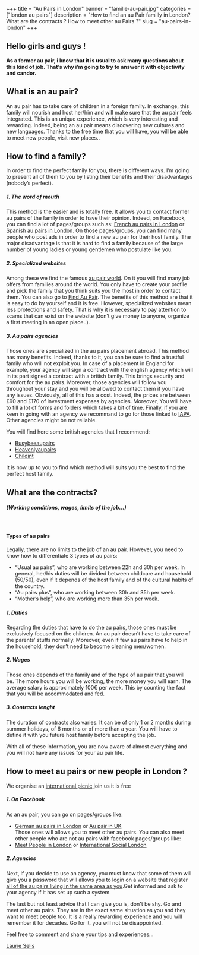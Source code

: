 +++
title = "Au Pairs in London"
banner = "famille-au-pair.jpg"
categories = ["london au pairs"]
description = "How to find an au Pair familly in London? What are the contracts ? How to meet other au Pairs ?"
slug = "au-pairs-in-london"
+++

## Hello girls and guys !

<strong>As a former au pair, i know that it is usual to ask many questions about this kind of job. That’s why i’m going to try to answer it with objectivity and candor.</strong>

## What is an au pair?

An au pair has to take care of children in a foreign family. In exchange, this family will nourish and host her/him and will make sure that the au pair feels integrated. This is an unique experience, which is very interesting and rewarding. Indeed, being an au pair means discovering new cultures and new languages. Thanks to the free time that you will have, you will be able to meet new people, visit new places..

## How to find a family?

In order to find the perfect family for you, there is different ways. I’m going to present all of them to you by listing their benefits and their disadvantages (nobody’s perfect).

##### 1. The word of mouth

This method is the easier and is totally free. It allows you to contact former au pairs of the family in order to have their opinion. Indeed, on Facebook, you can find a lot of pages/groups such as: [French au pairs in London](https://www.facebook.com/groups/french.au.pairs.in.london/ "french au pair london") or [Spanish au pairs in London](https://www.facebook.com/groups/spanish.au.pairs.in.london/ "spanish au pairs in London"). On those pages/groups, you can find many people who post ads in order to find a new au pair for their host family. The major disadvantage is that it is hard to find a family because of the large number of young ladies or young gentlemen who postulate like you.

##### 2. Specialized websites

Among these we find the famous [au pair world](https://www.aupairworld.com/ "au pair world"). On it you will find many job offers from families around the world. You only have to create your profile and pick the family that you think suits you the most in order to contact them. You can also go to [Find Au Pair](https://www.findaupair.com/ "find an pair"). The benefits of this method are that it is easy to do by yourself and it is free. However, specialized websites mean less protections and safety. That is why it is necessary to pay attention to scams that can exist on the website (don’t give money to anyone, organize a first meeting in an open place..).

##### 3. Au pairs agencies

Those ones are specialized in the au pairs placement abroad. This method has many benefits. Indeed, thanks to it, you can be sure to find a trustful family who will not exploit you. In case of a placement in England for example, your agency will sign a contract with the english agency which will in its part signed a contract with a british family.  This brings security and comfort for the au pairs. Moreover, those agencies will follow you throughout your stay and you will be allowed to contact them if you have any issues. Obviously, all of this has a cost. Indeed, the prices are between £90 and £170 of investment expenses by agencies. Moreover, You will have to fill a lot of forms and folders which takes a bit of time. Finally, if you are keen in going with an agency we recommand to go for those linked to [IAPA](https://www.iapa.org/ "IAPA"). Other agencies might be not reliable.

You will find here some british agencies that I recommend:<ul>
	<li>[Busybeeaupairs](http://www.busybeeaupairs.com/ "Busybeeaupairs")</li>
	<li>[Heavenlyaupairs](https://www.heavenlyaupairs.com/ "Heavenlyaupairs")</li>
	<li>[Childint](https://www.childint.co.uk/ "childint")</li>
</ul>

It is now up to you to find which method will suits you the best to find the perfect host family.


## What are the contracts?
##### (Working conditions, wages, limits of the job...)
<br>

#### Types of au pairs
Legally, there are no limits to the job of an au pair. However, you need to know how to differentiate 3 types of au pairs: <ul>

<li>“Usual au pairs”, who are working between 22h and 30h per week. In general, her/his duties will be divided between childcare and household (50/50), even if it depends of the host family and of the cultural habits of the country.</li>
<li>“Au pairs plus”, who are working between 30h and 35h per week.</li>
<li>“Mother’s help”, who are working more than 35h per week.</li> </ul>

##### 1. Duties
Regarding the duties that have to do the au pairs, those ones must be exclusively focused on the children. An au pair doesn’t have to take care of the parents’ stuffs normally. Moreover, even if few au pairs have to help in the household, they don’t need to become cleaning men/women.

##### 2. Wages
Those ones depends of the family and of the type of au pair that you will be. The more hours you will be working, the more money you will earn. The average salary is approximately  100€ per week. This by counting the fact that you will be  accommodated and fed.

##### 3. Contracts lenght
The duration of contracts also varies. It can be of only 1 or 2 months during summer holidays, of 6 months or of more than a year. You will have to define it with you future host family before accepting the job.

With all of these information, you are now aware of almost everything and you will not have any issues for your au pair life.

## How to meet au pairs or new people in London ?
We organise an [international picnic](https://www.facebook.com/InternationalLondonPicnics/ "International picnic") join us it is free


##### 1. On Facebook
As an au pair, you can go on pages/groups like: <ul><li>[German au pairs in London](https://www.facebook.com/groups/355858937850390/ "German au pairs") or [Au pair in UK](https://www.facebook.com/groups/716305271740264/ "au pair in uk")</li>Those ones will allows you to meet other au pairs. You can also meet other people who are not au pairs with facebook pages/groups like: <li>[Meet People in London](https://www.facebook.com/groups/238555079536645/ "meet People in London") or [International Social London](https://www.facebook.com/groups/665103393648869/ "International social London")</li>
</ul>

##### 2.	Agencies
Next, if you decide to use an agency, you must know that some of them will give you a password that  will allows you to login on a website that register [all of the au pairs living in the same area as you](http://www.aupairfriends.com/masterpage.asp?token=&content=0 "au pairs in the same area").Get informed and ask to your agency if it has set up such a system.

The last but not least advice that I can give you is, don't be shy. Go and meet other au pairs. They are in the exact same situation as you and they want to meet people too.
It is a really rewarding experience and you will remember it for decades. Go for it, you will not be disappointed. 


Feel free to comment and share your tips and experiences...

[Laurie Selis](https://plus.google.com/113091421949162423553 " Laurie Selis")

